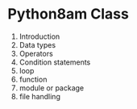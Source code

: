 # Python8am Class

1. Introduction
2. Data types
3. Operators
4. Condition statements
5. loop
6. function
8. module or package
9. file handling

